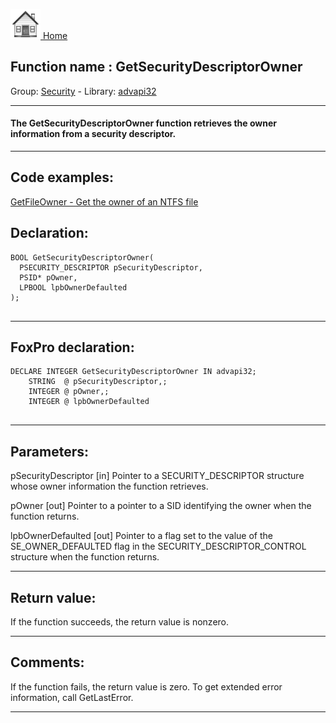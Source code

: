 [<img src="../../images/home.png"> Home ](https://github.com/VFPX/Win32API)  

## Function name : GetSecurityDescriptorOwner
Group: [Security](../../functions_group.md#Security)  -  Library: [advapi32](../../Libraries.md#advapi32)  
***  


#### The GetSecurityDescriptorOwner function retrieves the owner information from a security descriptor.
***  


## Code examples:
[GetFileOwner - Get the owner of an NTFS file](../../samples/sample_433.md)  

## Declaration:
```foxpro  
BOOL GetSecurityDescriptorOwner(
  PSECURITY_DESCRIPTOR pSecurityDescriptor,
  PSID* pOwner,
  LPBOOL lpbOwnerDefaulted
);
  
```  
***  


## FoxPro declaration:
```foxpro  
DECLARE INTEGER GetSecurityDescriptorOwner IN advapi32;
	STRING  @ pSecurityDescriptor,;
	INTEGER @ pOwner,;
	INTEGER @ lpbOwnerDefaulted
  
```  
***  


## Parameters:
pSecurityDescriptor 
[in] Pointer to a SECURITY_DESCRIPTOR structure whose owner information the function retrieves. 

pOwner 
[out] Pointer to a pointer to a SID identifying the owner when the function returns. 

lpbOwnerDefaulted 
[out] Pointer to a flag set to the value of the SE_OWNER_DEFAULTED flag in the SECURITY_DESCRIPTOR_CONTROL structure when the function returns.  
***  


## Return value:
If the function succeeds, the return value is nonzero.  
***  


## Comments:
If the function fails, the return value is zero. To get extended error information, call GetLastError.  
  
***  

